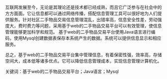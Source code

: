 互联网发展至今，无论是其理论还是技术都已经成熟，而且它广泛参与在社会中的方方面面。它让信息都可以通过网络传播，搭配信息管理工具可以很好地为人们提供服务。针对社区二手物品交易信息管理混乱，出错率高，信息安全性差，劳动强度大，费时费力等问题，采用基于web的二手物品交易平台可以有效管理，使信息管理能够更加科学和规范。
基于web的二手物品交易平台使用Java语言进行编码，使用Mysql创建数据表保存本系统产生的数据。系统可以提供信息显示和相应服务。

总之，基于web的二手物品交易平台集中管理信息，有着保密性强，效率高，存储空间大，成本低等诸多优点。它可以降低信息管理成本，实现信息管理计算机化。

关键词：基于web的二手物品交易平台；Java语言；Mysql
